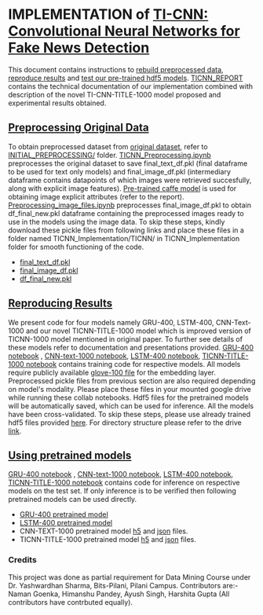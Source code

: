 # IMPLEMENTATION of [TI-CNN: Convolutional Neural Networks for Fake News Detection](https://arxiv.org/pdf/1806.00749v1.pdf)

This document contains instructions to [rebuild preprocessed data](#preprocessing-original-data), [reproduce results](#reproducing-results) and [test our pre-trained hdf5 models](#using-pretrained-models). [TICNN_REPORT](https://github.com/coderjedi/Data-Mining-Assignment-TICNN/blob/main/TICNN-Implementation/TICNN_REPORT.pdf) contains the technical documentation of our implementation combined with description of the novel TI-CNN-TITLE-1000 model proposed and experimental results obtained.  


## [Preprocessing Original Data](#prepro)
To obtain preprocessed dataset from [original dataset](https://drive.google.com/open?id=0B3e3qZpPtccsMFo5bk9Ib3VCc2c), refer to [INITIAL\_PREPROCESSING/](https://github.com/coderjedi/Data-Mining-Assignment-TICNN/tree/main/TICNN-Implementation/INITIAL_PREPROCESSING) folder. [TICNN\_Preprocessing.ipynb](https://github.com/coderjedi/Data-Mining-Assignment-TICNN/blob/main/TICNN-Implementation/INITIAL_PREPROCESSING/TICNN_Preprocessing.ipynb) preprocesses the original dataset to save final\_text\_df.pkl (final dataframe to be used for text only models) and final\_image\_df.pkl (intermediary dataframe contains datapoints of which images were retrieved succesfully, along with explicit image features). [Pre-trained caffe model](https://github.com/vinuvish/Face-detection-with-OpenCV-and-deep-learning/blob/master/models/deploy.prototxt.txt) is used for obtaining image explicit attributes (refer to the report).   
[Preprocessing\_image\_files.ipynb](https://github.com/coderjedi/Data-Mining-Assignment-TICNN/blob/main/TICNN-Implementation/INITIAL_PREPROCESSING/Preprocessing_image_files.ipynb) preprocesses final\_image\_df.pkl to obtain df\_final\_new.pkl dataframe containing the preprocessed images ready to use in the models using the image data.
To skip these steps, kindly download these pickle files from following links and place these files in a folder named TICNN_Implementation/TICNN/ in TICNN_Implementation folder for smooth functioning of the code.
* [final\_text\_df.pkl](https://drive.google.com/file/d/1urxltOuRs-wufLfZSvI5zdVZzc06Wtk-/view?usp=sharing)
* [final\_image\_df.pkl](https://drive.google.com/file/d/1grzlAGZk_IfniDPJWJObsBKPkgwH4Ny8/view?usp=sharing)
* [df\_final\_new.pkl](https://drive.google.com/file/d/1fXLXM_zfekyW6SrwlQLgEM3Jz0JM74Zh/view?usp=sharing)

## [Reproducing Results](#resu)
We present code for four models namely GRU-400, LSTM-400, CNN-Text-1000 and our novel TICNN-TITLE-1000 model which is improved version of TICNN-1000 model mentioned in original paper. To further see details of these models refer to documentation and presentations provided. [GRU-400 notebook](https://github.com/coderjedi/Data-Mining-Assignment-TICNN/blob/main/TICNN-Implementation/GRU-400/GRU-400.ipynb) , [CNN-text-1000 notebook](https://github.com/coderjedi/Data-Mining-Assignment-TICNN/blob/main/TICNN-Implementation/CNN-Text-1000/CNN_text_1000_training.ipynb), [LSTM-400 notebook](https://github.com/coderjedi/Data-Mining-Assignment-TICNN/blob/main/TICNN-Implementation/LSTM-400/Train_LSTM.ipynb), [TICNN-TITLE-1000 notebook](https://github.com/coderjedi/Data-Mining-Assignment-TICNN/blob/main/TICNN-Implementation/TICNN-TITLE-1000/TICNN_TITLE_1000_training.ipynb) contains training code for respective models. All models require publicly available [glove-100 file](https://drive.google.com/file/d/14CJFRKctq_lioE8FHst7Zhw259rquC25/view?usp=sharing) for the embedding layer. Preprocessed pickle files from previous section are also required depending on model's modality. Please place these files in your mounted google drive while running these collab notebooks. Hdf5 files for the pretrained models will be automatically saved, which can be used for inference. All the models have been cross-validated. To skip these steps, please use already trained hdf5 files provided [here](#pretr). For directory structure please refer to the drive [link](https://drive.google.com/drive/folders/1ORZu6amtwe_3bGScTUTc2hvZ7lM0V9Ft?usp=sharing). 


## [Using pretrained models](#pretr)

[GRU-400 notebook](https://github.com/coderjedi/Data-Mining-Assignment-TICNN/blob/main/TICNN-Implementation/GRU-400/GRU_400_test.ipynb) , [CNN-text-1000 notebook](https://github.com/coderjedi/Data-Mining-Assignment-TICNN/blob/main/TICNN-Implementation/CNN-Text-1000/CNN_Text_1000_test.ipynb), [LSTM-400 notebook](https://github.com/coderjedi/Data-Mining-Assignment-TICNN/blob/main/TICNN-Implementation/LSTM-400/LSTM_Test.ipynb), [TICNN-TITLE-1000 notebook](https://github.com/coderjedi/Data-Mining-Assignment-TICNN/blob/main/TICNN-Implementation/TICNN-TITLE-1000/TICNN_TITLE_1000_test_demo.ipynb) contains  code for inference on respective models on the test set.
If only inference is to be verified then following pretrained models can be used directly.
* [GRU-400 pretrained model](https://drive.google.com/file/d/1QNabVOOKnEe92tcoRFcE4lQhT3Lbeffu/view?usp=sharing) 
* [LSTM-400 pretrained model](https://drive.google.com/file/d/1G7JbUmf9pgTNKmI9vAkm2cZrq9_3Mktv/view?usp=sharing) 
* CNN-TEXT-1000 pretrained model [h5](https://drive.google.com/file/d/1f85SOgyCKMmyUYjX_FmoidX4j8pwWGcA/view?usp=sharing) and [json](https://drive.google.com/file/d/1bbekrCFJHBJNUI0BgcDuH1y0Tx7oVyLt/view?usp=sharing) files. 
* TICNN-TITLE-1000 pretrained model [h5](https://drive.google.com/file/d/1JHNQo882K6RsLA7l2yDooDzZzpzG8iFq/view?usp=sharing) and [json](https://drive.google.com/file/d/1aZizdNMuHd3eAzlnKHlk83nE8HHf9o3x/view?usp=sharing) files. 

### Credits
This project was done as partial requirement for Data Mining Course under Dr. Yashwardhan Sharma, Bits-Pilani, Pilani Campus. Contributors are:- Naman Goenka, Himanshu Pandey, Ayush Singh, Harshita Gupta
(All contributors have contrbuted equally).





